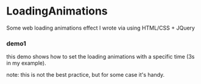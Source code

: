 # LoadingAnimations
Some web loading animations effect I wrote via using HTML/CSS + JQuery

### demo1
this demo shows how to set the loading animations with a specific time (3s in my example).

note: this is not the best practice, but for some case it's handy.
